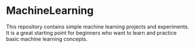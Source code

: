# MachineLearning
This repository contains simple machine learning projects and experiments. It is a great starting point for beginners who want to learn and practice basic machine learning concepts.
